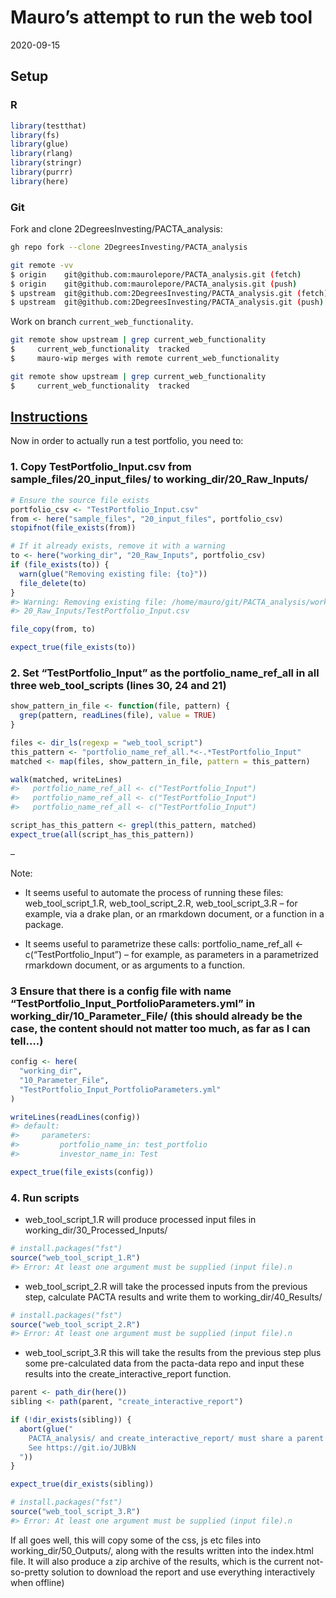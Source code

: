 Mauro’s attempt to run the web tool
================
2020-09-15

## Setup

### R

``` r
library(testthat)
library(fs)
library(glue)
library(rlang)
library(stringr)
library(purrr)
library(here)
```

### Git

Fork and clone 2DegreesInvesting/PACTA\_analysis:

``` bash
gh repo fork --clone 2DegreesInvesting/PACTA_analysis
```

``` bash
git remote -vv
$ origin    git@github.com:maurolepore/PACTA_analysis.git (fetch)
$ origin    git@github.com:maurolepore/PACTA_analysis.git (push)
$ upstream  git@github.com:2DegreesInvesting/PACTA_analysis.git (fetch)
$ upstream  git@github.com:2DegreesInvesting/PACTA_analysis.git (push)
```

Work on branch `current_web_functionality`.

``` bash
git remote show upstream | grep current_web_functionality
$     current_web_functionality  tracked
$     mauro-wip merges with remote current_web_functionality
```

``` bash
git remote show upstream | grep current_web_functionality
$     current_web_functionality  tracked
```

## [Instructions](https://bit.ly/2RCRJn7)

Now in order to actually run a test portfolio, you need to:

### 1\. Copy TestPortfolio\_Input.csv from sample\_files/20\_input\_files/ to working\_dir/20\_Raw\_Inputs/

``` r
# Ensure the source file exists
portfolio_csv <- "TestPortfolio_Input.csv"
from <- here("sample_files", "20_input_files", portfolio_csv)
stopifnot(file_exists(from))

# If it already exists, remove it with a warning
to <- here("working_dir", "20_Raw_Inputs", portfolio_csv)
if (file_exists(to)) {
  warn(glue("Removing existing file: {to}"))
  file_delete(to)
}
#> Warning: Removing existing file: /home/mauro/git/PACTA_analysis/working_dir/
#> 20_Raw_Inputs/TestPortfolio_Input.csv
```

``` r
file_copy(from, to)
```

``` r
expect_true(file_exists(to))
```

### 2\. Set “TestPortfolio\_Input” as the portfolio\_name\_ref\_all in all three web\_tool\_scripts (lines 30, 24 and 21)

``` r
show_pattern_in_file <- function(file, pattern) {
  grep(pattern, readLines(file), value = TRUE)
}
```

``` r
files <- dir_ls(regexp = "web_tool_script")
this_pattern <- "portfolio_name_ref_all.*<-.*TestPortfolio_Input"
matched <- map(files, show_pattern_in_file, pattern = this_pattern)

walk(matched, writeLines)
#>   portfolio_name_ref_all <- c("TestPortfolio_Input")
#>   portfolio_name_ref_all <- c("TestPortfolio_Input")
#>   portfolio_name_ref_all <- c("TestPortfolio_Input")
```

``` r
script_has_this_pattern <- grepl(this_pattern, matched)
expect_true(all(script_has_this_pattern))
```

–

Note:

  - It seems useful to automate the process of running these files:
    web\_tool\_script\_1.R, web\_tool\_script\_2.R,
    web\_tool\_script\_3.R – for example, via a drake plan, or an
    rmarkdown document, or a function in a package.

  - It seems useful to parametrize these calls:
    portfolio\_name\_ref\_all \<- c(“TestPortfolio\_Input”) – for
    example, as parameters in a parametrized rmarkdown document, or as
    arguments to a function.

### 3 Ensure that there is a config file with name “TestPortfolio\_Input\_PortfolioParameters.yml” in working\_dir/10\_Parameter\_File/ (this should already be the case, the content should not matter too much, as far as I can tell….)

``` r
config <- here(
  "working_dir",
  "10_Parameter_File",
  "TestPortfolio_Input_PortfolioParameters.yml"
)

writeLines(readLines(config))
#> default:
#>     parameters:
#>         portfolio_name_in: test_portfolio
#>         investor_name_in: Test
```

``` r
expect_true(file_exists(config))
```

### 4\. Run scripts

  - web\_tool\_script\_1.R will produce processed input files in
    working\_dir/30\_Processed\_Inputs/

<!-- end list -->

``` r
# install.packages("fst")
source("web_tool_script_1.R")
#> Error: At least one argument must be supplied (input file).n
```

  - web\_tool\_script\_2.R will take the processed inputs from the
    previous step, calculate PACTA results and write them to
    working\_dir/40\_Results/

<!-- end list -->

``` r
# install.packages("fst")
source("web_tool_script_2.R")
#> Error: At least one argument must be supplied (input file).n
```

  - web\_tool\_script\_3.R this will take the results from the previous
    step plus some pre-calculated data from the pacta-data repo and
    input these results into the create\_interactive\_report function.

<!-- end list -->

``` r
parent <- path_dir(here())
sibling <- path(parent, "create_interactive_report")

if (!dir_exists(sibling)) {
  abort(glue("
    PACTA_analysis/ and create_interactive_report/ must share a parent directory
    See https://git.io/JUBkN
  "))
}

expect_true(dir_exists(sibling))
```

``` r
# install.packages("fst")
source("web_tool_script_3.R")
#> Error: At least one argument must be supplied (input file).n
```

If all goes well, this will copy some of the css, js etc files into
working\_dir/50\_Outputs/, along with the results written into the
index.html file. It will also produce a zip archive of the results,
which is the current not-so-pretty solution to download the report and
use everything interactively when offline)
